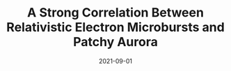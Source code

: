 ---
title: "A Strong Correlation Between Relativistic Electron Microbursts and Patchy Aurora"
collection: publications
permalink: /publication/2021-09-01-Shumko
excerpt: ' '
date: 2021-09-01
venue: 'Geophysical Research Letters'
paperurl: 'https://doi.org/10.1029/2021GL094696'
citation: 'Shumko et al. 2021, On the Unexpected Correlation Between Relativistic1Electron Microbursts and Patchy Pulsating Aurora, Geophys. Res. Lett., accepted.'
---